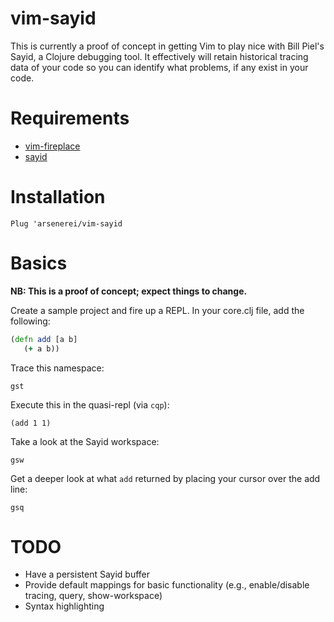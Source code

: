# vim-sayid

This is currently a proof of concept in getting Vim to play nice with Bill
Piel's Sayid, a Clojure debugging tool. It effectively will retain historical
tracing data of your code so you can identify what problems, if any exist in
your code.

# Requirements

* [vim-fireplace](https://github.com/tpope/vim-fireplace)
* [sayid](https://github.com/bpiel/sayid)

# Installation

`Plug 'arsenerei/vim-sayid`

# Basics

**NB: This is a proof of concept; expect things to change.**

Create a sample project and fire up a REPL. In your core.clj file, add the
following:

```clojure
(defn add [a b]
   (+ a b))
```

Trace this namespace:

`gst`

Execute this in the quasi-repl (via `cqp`):

`(add 1 1)`

Take a look at the Sayid workspace:

`gsw`

Get a deeper look at what `add` returned by placing your cursor over the add
line:

`gsq`

# TODO

* Have a persistent Sayid buffer
* Provide default mappings for basic functionality (e.g., enable/disable
  tracing, query, show-workspace)
* Syntax highlighting
